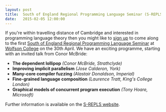 ```yaml
---
layout: post
title:  South of England Regional Programming Language Seminar (S-REPLS)
date:   2015-02-05 12:00:00
---
```


If you're within travelling distance of Cambridge and interested in
programming language theory then you might like to
[sign up](http://doodle.com/n93sqw86sa7azc3m) to come along to the first
[South of England Regional Programming Language Seminar](http://dominic-mulligan.co.uk/?page_id=148)
at [Wolfson College](http://www.wolfson.cam.ac.uk/) on the 30th April.  We
have an exciting programme, starting with an invited talk from Conor McBride:

* **The dependent lollipop** *(Conor McBride, Strathclyde)*
* **Improving implicit parallelism** *(Jose Calderon, York)*
* **Many-core compiler fuzzing** *(Alastair Donaldson, Imperial)*
* **Fine-grained language composition** *(Laurence Tratt, King's College London)*
* **Graphical models of concurrent program execution** *(Tony Hoare, Microsoft)*

Further information is available on the
[S-REPLS website](http://dominic-mulligan.co.uk/?page_id=148).

